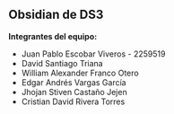 ## Obsidian de DS3

**Integrantes del equipo:**

- Juan Pablo Escobar Viveros - 2259519
- David Santiago Triana
- William Alexander Franco Otero
- Edgar Andrés Vargas García
- Jhojan Stiven Castaño Jejen
- Cristian David Rivera Torres

